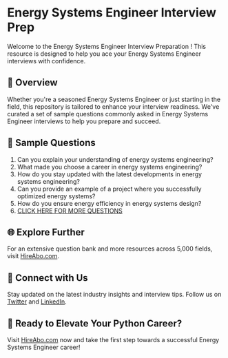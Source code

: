 # Energy Systems Engineer Interview Prep

Welcome to the Energy Systems Engineer Interview Preparation ! This resource is designed to help you ace your Energy Systems Engineer interviews with confidence.

## 🚀 Overview

Whether you're a seasoned Energy Systems Engineer or just starting in the field, this repository is tailored to enhance your interview readiness. We've curated a set of sample questions commonly asked in Energy Systems Engineer interviews to help you prepare and succeed.

## 📝 Sample Questions

1. Can you explain your understanding of energy systems engineering?
2. What made you choose a career in energy systems engineering?
3. How do you stay updated with the latest developments in energy systems engineering?
4. Can you provide an example of a project where you successfully optimized energy systems?
5. How do you ensure energy efficiency in energy systems design?
6. [CLICK HERE FOR MORE QUESTIONS](https://hireabo.com/job/20_1_11/Energy%20Systems%20Engineer)

## 🌐 Explore Further

For an extensive question bank and more resources across 5,000 fields, visit [HireAbo.com](https://www.hireabo.com).

## 📱 Connect with Us

Stay updated on the latest industry insights and interview tips. Follow us on [Twitter](https://twitter.com/hireabo) and [LinkedIn](https://www.linkedin.com/in/hire-abo-3609972a8/).

## 🚀 Ready to Elevate Your Python Career?

Visit [HireAbo.com](https://www.hireabo.com) now and take the first step towards a successful Energy Systems Engineer career!